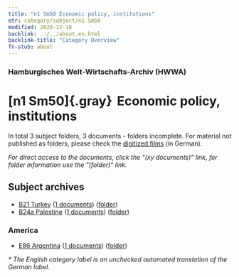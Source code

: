 ```yaml
---
title: "n1 Sm50 Economic policy, institutions"
etr: category/subject/n1 Sm50
modified: 2020-12-18
backlink: ../../about.en.html
backlink-title: "Category Overview"
fn-stub: about
---
```


### Hamburgisches Welt-Wirtschafts-Archiv (HWWA)
# [n1 Sm50]{.gray}&#8201; Economic policy, institutions&#160; 





In total 3 subject folders, 3 documents - folders incomplete.
For material not published as folders, please check the [digitized films](/film/h1_sh) (in German).

_For direct access to the documents, click the "(xy documents)" link, for folder information use the "(folder)" link._

## Subject archives


- [B21 Turkey](../../../geo/about.en.html#B21) (<a href="https://dfg-viewer.de/show/?tx_dlf[id]=https://pm20.zbw.eu/mets/sh/1411xx/141111/2104xx/210431/public.mets.en.xml" target="_blank">1 documents</a>) ([folder](http://purl.org/pressemappe20/folder/sh/141111,210431))
- [B24a Palestine](../../../geo/about.en.html#B24a) (<a href="https://dfg-viewer.de/show/?tx_dlf[id]=https://pm20.zbw.eu/mets/sh/1411xx/141115/2104xx/210431/public.mets.en.xml" target="_blank">1 documents</a>) ([folder](http://purl.org/pressemappe20/folder/sh/141115,210431))

### America

- [E86 Argentina](../../../geo/about.en.html#E86) (<a href="https://dfg-viewer.de/show/?tx_dlf[id]=https://pm20.zbw.eu/mets/sh/1416xx/141692/2104xx/210431/public.mets.en.xml" target="_blank">1 documents</a>) ([folder](http://purl.org/pressemappe20/folder/sh/141692,210431))


_* The English category label is an unchecked automated translation of the German label._

